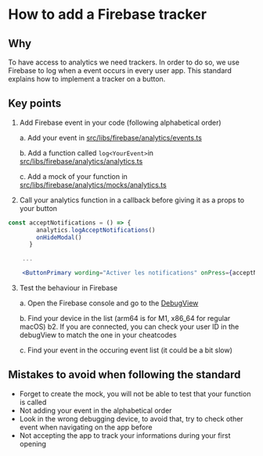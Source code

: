 # How to add a Firebase tracker

## Why

To have access to analytics we need trackers. In order to do so, we use Firebase to log when a event occurs in every user app. This standard explains how to implement a tracker on a button.

## Key points

1. Add Firebase event in your code (following alphabetical order)

   a. Add your event in [src/libs/firebase/analytics/events.ts](../../src/libs/firebase/analytics/events.ts)

   b. Add a function called `log<YourEvent>`in [src/libs/firebase/analytics/analytics.ts](../../src/libs/firebase/analytics/analytics.ts)

   c. Add a mock of your function in [src/libs/firebase/analytics/mocks/analytics.ts](src/libs/firebase/analytics/mocks/analytics.ts)

2. Call your analytics function in a callback before giving it as a props to your button

```jsx
const acceptNotifications = () => {
        analytics.logAcceptNotifications()
        onHideModal()
      }

    ...

    <ButtonPrimary wording="Activer les notifications" onPress={acceptNotifications} />
```

3. Test the behaviour in Firebase

   a. Open the Firebase console and go to the [DebugView](https://console.firebase.google.com/u/4/project/passculture-native/analytics/app/android:app.passculture/debugview)

   b. Find your device in the list (arm64 is for M1, x86_64 for regular macOS)
   b2. If you are connected, you can check your user ID in the debugView to match the one in your cheatcodes

   c. Find your event in the occuring event list (it could be a bit slow)

## Mistakes to avoid when following the standard

- Forget to create the mock, you will not be able to test that your function is called
- Not adding your event in the alphabetical order
- Look in the wrong debugging device, to avoid that, try to check other event when navigating on the app before
- Not accepting the app to track your informations during your first opening
